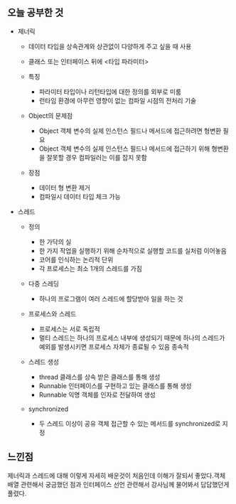 ## 오늘 공부한 것

- 제너릭
    - 데이터 타입을 상속관계와 상관없이 다양하게 주고 싶을 때 사용
    - 클래스 또는 인터페이스 뒤에 <타입 파라미터>
    - 특징
        - 파라미터 타입이나 리턴타입에 대한 정의를 외부로 미룸
        - 런타임 환경에 아무런 영향이 없는 컴파일 시점의 전처리 기술

    - Object의 문제점
        - Object 객체 변수의 실제 인스턴스 필드나 메서드에 접근하려면 형변환 필요
        - Object 객체 변수의 실제 인스턴스 필드나 메서드에 접근하기 위해 형변환을 잘못할 경우 컴파일러는 이를 잡지 못함

    - 장점
        - 데이터 형 변환 제거
        - 컴파일시 데이터 타입 체크 가능

- 스레드
    - 정의
        - 한 가닥의 실
        - 한 가지 작업을 실행하기 위해 순차적으로 실행할 코드를 실처럼 이어놓음
        - 코어를 인식하는 논리적 단위
        - 각 프로세스는 최소 1개의 스레드를 가짐

    - 다중 스레딩
        - 하나의 프로그램이 여러 스레드에 할당받아 일을 하는 것

    - 프로세스와 스레드
        - 프로세스는 서로 독립적
        - 멀티 스레드는 하나의 프로세스 내부에 생성되기 때문에 하나의 스레드가 예외를 발생시키면 프로세스 자체가 종료될 수 있음 종속적

    - 스레드 생성
        - thread 클래스를 상속 받은 클래스를 통해 생성
        - Runnable 인터페이스를 구현하고 있는 클래스를 통해 생성
        - Runnable 익명 객체를 인자로 전달하여 생성

    - synchronized
        - 두 스레드 이상이 공유 객체 접근할 수 있는 메서드를 synchronized로 지정


## 느낀점

제너릭과 스레드에 대해 이렇게 자세히 배운것이 처음인데 이해가 잘되서 좋았다.객체 배열 관련해서 궁금했던 점과 인터페이스 선언 관련해서 강사님께 물어봐서 답답했던게 풀렸다.



